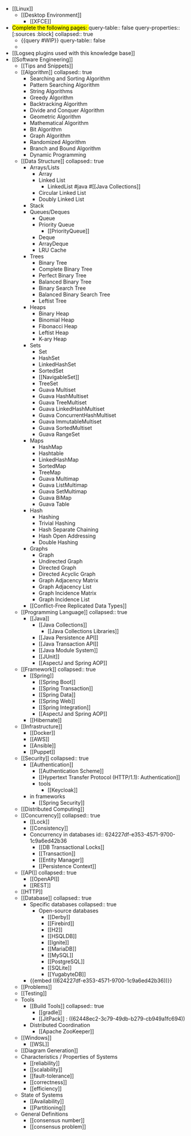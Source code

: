 - [[Linux]]
	- [[Desktop Environment]]
		- [[XFCE]]
- <mark>Complete the following pages: </mark>
  query-table:: false
  query-properties:: [:sources :block]
  collapsed:: true
	- {{query #WIP}}
	  query-table:: false
	-
- [[Logseq plugins used with this knowledge base]]
- [[Software Engineering]]
	- [[Tips and Snippets]]
	- [[Algorithm]]
	  collapsed:: true
		- Searching and Sorting Algorithm
		- Pattern Searching Algorithm
		- String Algorithms
		- Greedy Algorithm
		- Backtracking Algorithm
		- Divide and Conquer Algorithm
		- Geometric Algorithm
		- Mathematical Algorithm
		- Bit Algorithm
		- Graph Algorithm
		- Randomized Algorithm
		- Branch and Bound Algorithm
		- Dynamic Programming
	- [[Data Structure]]
	  collapsed:: true
		- Arrays/Lists
			- Array
			- Linked List
				- LinkedList #java #[[Java Collections]]
			- Circular Linked List
			- Doubly Linked List
		- Stack
		- Queues/Deques
			- Queue
			- Priority Queue
				- [[PriorityQueue]]
			- Deque
			- ArrayDeque
			- LRU Cache
		- Trees
			- Binary Tree
			- Complete Binary Tree
			- Perfect Binary Tree
			- Balanced Binary Tree
			- Binary Search Tree
			- Balanced Binary Search Tree
			- Leftist Tree
		- Heaps
			- Binary Heap
			- Binomial Heap
			- Fibonacci Heap
			- Leftist Heap
			- K-ary Heap
		- Sets
			- Set
			- HashSet
			- LinkedHashSet
			- SortedSet
			- [[NavigableSet]]
			- TreeSet
			- Guava Multiset
			- Guava HashMultiset
			- Guava TreeMultiset
			- Guava LinkedHashMultiset
			- Guava ConcurrentHashMultiset
			- Guava ImmutableMultiset
			- Guava SortedMultiset
			- Guava RangeSet
		- Maps
			- HashMap
			- Hashtable
			- LinkedHashMap
			- SortedMap
			- TreeMap
			- Guava Multimap
			- Guava ListMultimap
			- Guava SetMultimap
			- Guava BiMap
			- Guava Table
		- Hash
			- Hashing
			- Trivial Hashing
			- Hash Separate Chaining
			- Hash Open Addressing
			- Double Hashing
		- Graphs
			- Graph
			- Undirected Graph
			- Directed Graph
			- Directed Acyclic Graph
			- Graph Adjacency Matrix
			- Graph Adjacency List
			- Graph Incidence Matrix
			- Graph Incidence List
		- [[Conflict-Free Replicated Data Types]]
	- [[Programming Language]]
	  collapsed:: true
		- [[Java]]
			- [[Java Collections]]
				- [[Java Collections Libraries]]
			- [[Java Persistence API]]
			- [[Java Transaction API]]
			- [[Java Module System]]
			- [[JUnit]]
			- [[AspectJ and Spring AOP]]
	- [[Framework]]
	  collapsed:: true
		- [[Spring]]
			- [[Spring Boot]]
			- [[Spring Transaction]]
			- [[Spring Data]]
			- [[Spring Web]]
			- [[Spring Integration]]
			- [[AspectJ and Spring AOP]]
		- [[Hibernate]]
	- [[Infrastructure]]
		- [[Docker]]
		- [[AWS]]
		- [[Ansible]]
		- [[Puppet]]
	- [[Security]]
	  collapsed:: true
		- [[Authentication]]
			- [[Authentication Scheme]]
			- [[Hypertext Transfer Protocol (HTTP/1.1): Authentication]]
			- tools
				- [[Keycloak]]
		- in frameworks
			- [[Spring Security]]
	- [[Distributed Computing]]
	- [[Concurrency]]
	  collapsed:: true
		- [[Lock]]
		- [[Consistency]]
		- Concurrency in databases
		  id:: 624227df-e353-4571-9700-1c9a6ed42b36
			- [[DB Transactional Locks]]
			- [[Transaction]]
			- [[Entity Manager]]
			- [[Persistence Context]]
	- [[API]]
	  collapsed:: true
		- [[OpenAPI]]
		- [[REST]]
	- [[HTTP]]
	- [[Database]]
	  collapsed:: true
		- Specific databases
		  collapsed:: true
			- Open-source databases
				- [[Derby]]
				- [[Firebird]]
				- [[H2]]
				- [[HSQLDB]]
				- [[Ignite]]
				- [[MariaDB]]
				- [[MySQL]]
				- [[PostgreSQL]]
				- [[SQLite]]
				- [[YugabyteDB]]
		- {{embed ((624227df-e353-4571-9700-1c9a6ed42b36))}}
	- [[Problems]]
	- [[Testing]]
	- Tools
		- [[Build Tools]]
		  collapsed:: true
			- [[gradle]]
			- [[JitPack]] : ((62448ec2-3c79-49db-b279-cb949a1fc694))
		- Distributed Coordination
			- [[Apache ZooKeeper]]
	- [[Windows]]
		- [[WSL]]
	- [[Diagram Generation]]
	- Characteristics / Properties of Systems
		- [[reliability]]
		- [[scalability]]
		- [[fault-tolerance]]
		- [[correctness]]
		- [[efficiency]]
	- State of Systems
		- [[Availability]]
		- [[Partitioning]]
	- General Definitions
		- [[consensus number]]
		- [[consensus problem]]